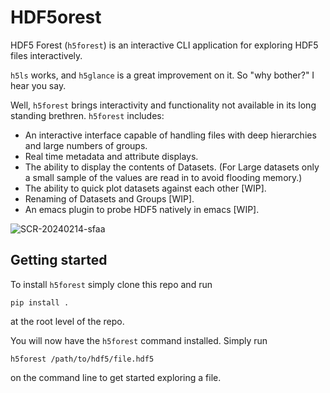 # HDF5orest
HDF5 Forest (`h5forest`) is an interactive CLI application for exploring HDF5 files interactively.

`h5ls` works, and `h5glance` is a great improvement on it. So "why bother?" I hear you say. 

Well, `h5forest` brings interactivity and functionality not available in its long standing brethren. `h5forest` includes:

- An interactive interface capable of handling files with deep hierarchies and large numbers of groups.
- Real time metadata and attribute displays.
- The ability to display the contents of Datasets. (For Large datasets only a small sample of the values are read in to avoid flooding memory.)
- The ability to quick plot datasets against each other [WIP].
- Renaming of Datasets and Groups [WIP].
- An emacs plugin to probe HDF5 natively in emacs [WIP].

![SCR-20240214-sfaa](https://github.com/WillJRoper/HDF5orest/assets/40025495/711ccd02-a3c0-479f-831a-9f26018ad708)

## Getting started

To install `h5forest` simply clone this repo and run

```
pip install .
```

at the root level of the repo.

You will now have the `h5forest` command installed. Simply run

```
h5forest /path/to/hdf5/file.hdf5
```

on the command line to get started exploring a file.

